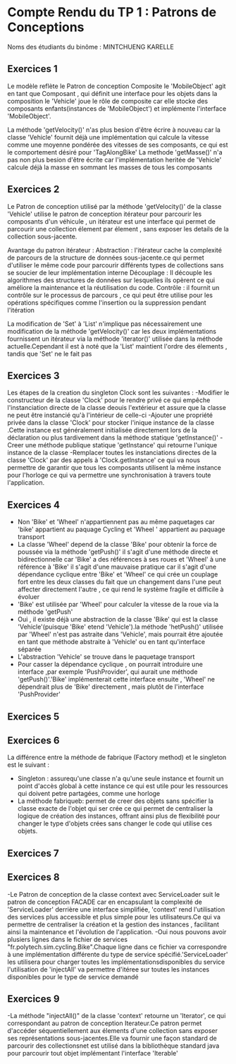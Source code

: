 # Compte Rendu du TP 1 : Patrons de Conceptions

Noms des étudiants du binôme : MINTCHUENG KARELLE

## Exercices 1
 Le modèle reflète le Patron de conception Composite le 'MobileObject' agit en tant que Composant , qui définit une interface pour les objets dans la composition
le 'Vehicle' joue le rôle de composite car elle stocke des composants enfants(instances de 'MobileObject') et implémente l'interface 'MobileObject'.

La méthode 'getVelocity()' n'as plus besion d'être écrire à nouveau car la classe 'Vehicle' fournit déjà une implémentation qui calcule la vitesse comme une moyenne pondérée des vitesses de ses composants, ce qui est le comportement désiré pour 'TagAlongBike'
La methode 'getMasse()' n'a pas non plus besion d'être écrite car l'implémentation heritée de 'Vehicle' calcule déjà la masse en sommant les masses de tous les composants 


## Exercices 2

Le Patron de conception utilisé par  la méthode 'getVelocity()' de la classe 'Vehicle' utilise le patron de conception itérateur pour parcourir les composants d'un véhicule , un itérateur est une interface qui permet de parcourir une collection élement par élement , sans exposer les details de la collection sous-jacente.

Avantage du patron itérateur : Abstraction : l'itérateur cache la complexité de parcours de la structure de données sous-jacente.ce qui permet d'utiliser le même code pour parcourir différents types de collections sans se soucier de leur implémentation interne
Découplage : Il découple les algorithmes des structures de données sur lesquelles ils opèrent ce qui améliore la maintenance et la réutilisation du code.
Contrôle : il fournit un contrôle sur le processus de parcours , ce qui peut être utilise pour les opérations spécifiques comme l'insertion ou la suppression pendant l'itération

La modification de 'Set' à 'List' n'implique pas nécessairement une modification de la méthode 'getVelocity()' car les deux implémentations fournissent un itérateur via la méthode 'iterator()' utilisée dans la méthode actuelle.Cependant il est à noté que 
la 'List' maintient l'ordre des élements , tandis que 'Set' ne le fait pas 
## Exercices 3
Les étapes de la creation du singleton Clock sont les suivantes : 
-Modifier le constructeur de la classe 'Clock' pour le rendre privé ce qui empêche l'instanciation directe de la classe deouis l'extérieur et assure que la classe ne peut être instancié qu'à l'intérieur de celle-ci
-Ajouter une propriété privée dans la classe 'Clock' pour stocker l'inique instance de la classe .Cette instance est généralement initialisée directement lors de la déclaration ou plus tardivement dans la méthode statique 'getInstance()'
-Creer une méthode publique statique 'getInstance' qui retourne l'unique instance de la classe 
-Remplacer toutes les instanciations directes de la classe 'Clock' par des appels à 'Clock.getInstance' ce qui va nous permettre de garantir  que tous les composants utilisent la même instance pour l'horloge ce qui va permettre une synchronisation à travers toute l'application.
## Exercices 4

- Non 'Bike' et 'Wheel' n'appartiennent pas au même paquetages car 'bike' appartient au paquage Cycling et 'Wheel ' appartient au paquage transport
- La classe 'Wheel' depend de la classe 'Bike' pour obtenir la force de poussée via la méthode 'getPush()' il s'agit d'une méthode directe et bidirectionnelle car 'Bike' a des références à ses roues et 'Wheel' à une référence à 'Bike' il s'agit d'une mauvaise pratique car il s'agit d'une dépendance cyclique entre 'Bike' et 'Wheel'
ce qui crée un couplage fort entre les deux classes du fait que un changement dans l'une peut affecter directement l'autre , ce qui rend le système fragile et difficile à évoluer 
- 'Bike' est utilisée par 'Wheel' pour calculer la vitesse de la roue via la méthode 'getPush'
- Oui , il existe déjà une abstraction de la classe 'Bike' qui est la classe 'Vehicle'(puisque 'Bike' etend 'Vehicle').la méthode 'hetPush()' utilisée par 'Wheel' n'est pas astraite dans 'Vehicle', mais pourrait être ajoutée en tant que méthode abstraite à 'Vehicle' ou en tant qu'interface séparée
- L'abstraction 'Vehicle' se trouve dans le paquetage transport 
- Pour casser la dépendance cyclique , on pourrait introduire une interface ,par exemple 'PushProvider', qui aurait une méthode 'getPush()'.'Bike' implémenterait cette interface ensuite , 'Wheel' ne dépendrait plus de 'Bike' directement , mais plutôt de l'interface 'PushProvider'


## Exercices 5


## Exercices 6
La différence entre la méthode de fabrique (Factory method) et le singleton est le suivant :
- Singleton : assurequ'une classe n'a qu'une seule instance et fournit un point d'accès global à cette instance ce qui est utile pour les ressources  qui doivent petre partagées, comme 
une horloge
- La méthode fabriqueb: permet de creer des objets sans spécifier la classe exacte de l'objet qui ser crée ce qui permet de centraliser la logique de création des instances, offrant ainsi plus de flexibilité pour changer le type d'objets
crées sans changer le code qui utilise ces objets.

## Exercices 7

## Exercices 8
-Le Patron de conception de la classe context avec ServiceLoader suit le patron de conception FACADE car en encapsulant la complexité de 'ServiceLoader' derrière une interface simplifiée, 'context' rend l'utilisation des services plus accessible et plus 
simple pour les utilisateurs.Ce qui va permettre de centraliser la création et la gestion des instances , facilitant ainsi la maintenance et l'évolution de l'application.
-Oui nous pouvons avoir plusiers lignes dans le fichier de services "fr.polytech.sim.cycling.Bike".Chaque ligne dans ce fichier va correspondre à une implémentation différente du type de service spécifié.'ServiceLoader' les utilisera pour charger toutes les implémentationsdisponibles du service
l'utilisation de 'injectAll' va permettre d'itéree sur toutes les instances disponibles pour le type de service demandé 
## Exercices 9
-La méthode "injectAll()" de la classe 'context' retourne un 'Iterator', ce qui correspondant  au patron de conception Iterateur.Ce patron permet d'accéder séquentiellement aux élements d'une collection sans exposer ses représentations sous-jacentes.Elle va fournir une façon standard de parcourir des collectionsnet est utilisé dans la bibliothèque standard java pour parcourir tout objet implémentant l'interface 'Iterable'
